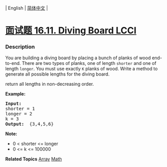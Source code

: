 | English | [简体中文](README.md) |

# [面试题 16.11. Diving Board LCCI](https://leetcode.cn/problems/diving-board-lcci)
 ### Description
<p>You are building a diving board by placing a bunch of planks of wood end-to-end. There are two types of planks, one of length <code>shorter</code> and one of length <code>longer</code>. You must use exactly <code>K</code> planks of wood. Write a method to generate all possible lengths for the diving board.</p>

<p>return all lengths in non-decreasing order.</p>

<p><strong>Example: </strong></p>

<pre>
<strong>Input: </strong>
shorter = 1
longer = 2
k = 3
<strong>Output: </strong> {3,4,5,6}
</pre>

<p><strong>Note: </strong></p>

<ul>
	<li>0 &lt; shorter &lt;= longer</li>
	<li>0 &lt;= k &lt;= 100000</li>
</ul>

**Related Topics**  [Array](https://leetcode.cn/tag/array) [Math](https://leetcode.cn/tag/math) 
